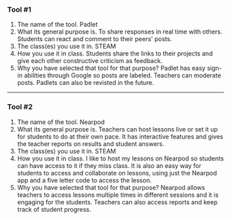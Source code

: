 ### Tool #1

1. The name of the tool. Padlet
2. What its general purpose is. To share responses in real time with others. Students can react and comment to their peers' posts.
3. The class(es) you use it in. STEAM 
4. How you use it in class. Students share the links to their projects and give each other constructive criticism as feedback.
5. Why you have selected that tool for that purpose? Padlet has easy sign-in abilities through Google so posts are labeled. Teachers can moderate posts. Padlets can also be revisted in the future.

---------------------------------------------

### Tool #2

1. The name of the tool. Nearpod
2. What its general purpose is. Teachers can host lessons live or set it up for students to do at their own pace. It has interactive features and gives the teacher reports on results and student answers. 
3. The class(es) you use it in. STEAM
4. How you use it in class. I like to host my lessons on Nearpod so students can have access to it if they miss class. It is also an easy way for students to access and collaborate on lessons, using just the Nearpod app and a five letter code to access the lesson.
5. Why you have selected that tool for that purpose? Nearpod allows teachers to access lessons multiple times in different sessions and it is engaging for the students. Teachers can also access reports and keep track of student progress.
